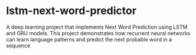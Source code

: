# lstm-next-word-predictor
A deep learning project that implements Next Word Prediction using LSTM and GRU models. This project demonstrates how recurrent neural networks can learn language patterns and predict the next probable word in a sequence
